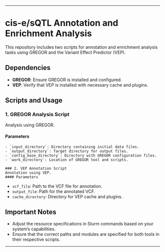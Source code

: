 
---

# cis-e/sQTL Annotation and Enrichment Analysis

This repository includes two scripts for annotation and enrichment analysis tasks using GREGOR and the Variant Effect Predictor (VEP).

## Dependencies
- **GREGOR**: Ensure GREGOR is installed and configured.
- **VEP**: Verify that VEP is installed with necessary cache and plugins.

## Scripts and Usage

### 1. GREGOR Analysis Script
Analysis using GREGOR.
#### Parameters
```
- `input_directory`: Directory containing initial data files.
- `output_directory`: Target directory for output files.
- `config_base_directory`: Directory with GREGOR configuration files.
- `work_directory`: Location of GREGOR tool and scripts.

### 2. VEP Annotation Script
Annotation using VEP.
#### Parameters
```
- `vcf_file`: Path to the VCF file for annotation.
- `output_file`: Path for the annotated VCF.
- `cache_directory`: Directory for VEP cache and plugins.

## Important Notes
- Adjust the resource specifications in Slurm commands based on your system’s capabilities.
- Ensure that the correct paths and modules are specified for both tools in their respective scripts.

---
